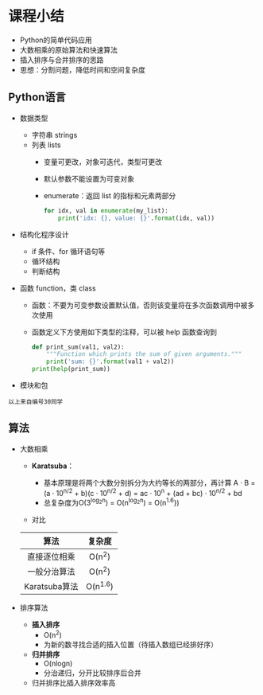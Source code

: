 # 课程小结

- Python的简单代码应用
- 大数相乘的原始算法和快速算法
- 插入排序与合并排序的思路
- 思想：分割问题，降低时间和空间复杂度

## Python语言

- 数据类型
  - 字符串 strings
  - 列表 lists
    - 变量可更改，对象可迭代，类型可更改
    - 默认参数不能设置为可变对象
    - enumerate：返回 list 的指标和元素两部分

      ```python
      for idx, val in enumerate(my_list):
          print('idx: {}, value: {}'.format(idx, val))
      ```

- 结构化程序设计
  - if 条件、for 循环语句等
  - 循环结构
  - 判断结构
- 函数 function，类 class
  - 函数：不要为可变参数设置默认值，否则该变量将在多次函数调用中被多次使用
  - 函数定义下方使用如下类型的注释，可以被 help 函数查询到

    ```python
    def print_sum(val1, val2):
        """Function which prints the sum of given arguments."""
        print('sum: {}'.format(val1 + val2))
    print(help(print_sum))
    ```

- 模块和包

`以上来自编号30同学`

## 算法

- 大数相乘
  - **Karatsuba**：
    - 基本原理是将两个大数分别拆分为大约等长的两部分，再计算
A · B = (a · 10<sup>n/2</sup> + b)(c · 10<sup>n/2</sup> + d) = ac · 10<sup>n</sup> + (ad + bc) · 10<sup>n/2</sup> + bd
    - 总复杂度为O(3<sup>log<sub>2</sub>n</sup>) = O(n<sup>log<sub>2</sub>n</sup>) = O(n<sup>1.6</sup>})

  - 对比
  
  |  算法  |  复杂度  |
  | :----: | :-----: |
  | 直接逐位相乘 | O(n<sup>2</sup>) |
  | 一般分治算法 | O(n<sup>2</sup>) |
  | Karatsuba算法 | O(n<sup>1.6</sup>) |

- 排序算法
  - **插入排序**
    - O(n<sup>2</sup>)
    - 为新的数寻找合适的插入位置（待插入数组已经排好序）
  - **归并排序**
    - O(nlogn)
    - 分治递归，分开比较排序后合并
  - 归并排序比插入排序效率高
